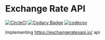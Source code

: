 # Exchange Rate API

[![CircleCI](https://circleci.com/gh/sergiopoliveira/exchange-rate.svg?style=svg)](https://circleci.com/gh/sergiopoliveira/exchange-rate)
[![Codacy Badge](https://api.codacy.com/project/badge/Grade/105ab45f3e454636a2da593839548a53)](https://www.codacy.com/app/sergiopoliveira/exchange-rate?utm_source=github.com&amp;utm_medium=referral&amp;utm_content=sergiopoliveira/exchange-rate&amp;utm_campaign=Badge_Grade)
[![codecov](https://codecov.io/gh/sergiopoliveira/exchange-rate/branch/master/graph/badge.svg)](https://codecov.io/gh/sergiopoliveira/exchange-rate)

Implementing https://exchangeratesapi.io/ api
